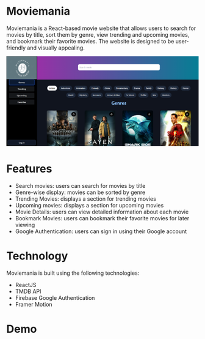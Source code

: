 # Moviemania
Moviemania is a React-based movie website that allows users to search for movies by title, sort them by genre, view trending and upcoming movies, and bookmark their favorite movies. The website is designed to be user-friendly and visually appealing.

[![background](./readme/bg.png)]()

# Features 

- Search movies: users can search for movies by title
- Genre-wise display: movies can be sorted by genre
- Trending Movies: displays a section for trending movies
- Upcoming movies: displays a section for upcoming movies
- Movie Details: users can view detailed information about each movie
- Bookmark Movies: users can bookmark their favorite movies for later viewing
- Google Authentication: users can sign in using their Google account

# Technology

Moviemania is built using the following technologies:

- ReactJS
- TMDB API
- Firebase Google Authentication
- Framer Motion

# Demo 

